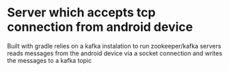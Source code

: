 **Server which accepts tcp connection from android device**
===============

Built with gradle
relies on a kafka instalation to run zookeeper/kafka servers
reads messages from the android device via a socket connection and writes the messages to a kafka topic
